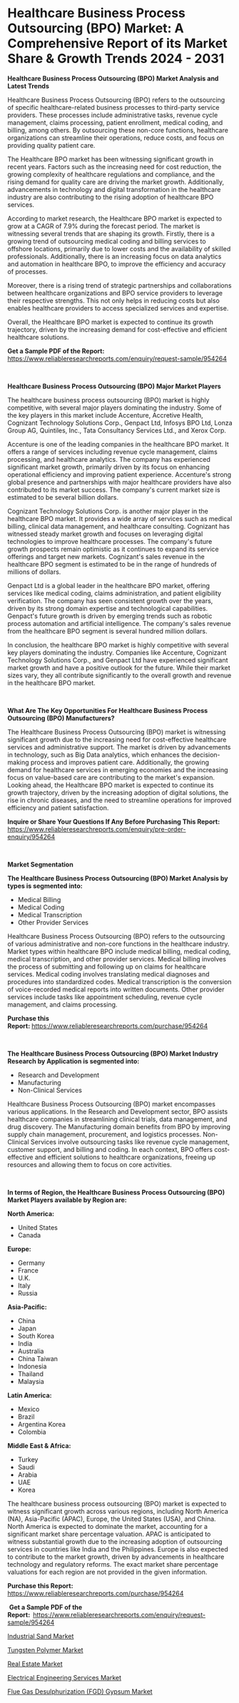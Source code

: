 <p><h1>Healthcare Business Process Outsourcing (BPO) Market: A Comprehensive Report of its Market Share & Growth Trends 2024 - 2031</h1></p><p><strong>Healthcare Business Process Outsourcing (BPO) Market Analysis and Latest Trends</strong></p>
<p><p>Healthcare Business Process Outsourcing (BPO) refers to the outsourcing of specific healthcare-related business processes to third-party service providers. These processes include administrative tasks, revenue cycle management, claims processing, patient enrollment, medical coding, and billing, among others. By outsourcing these non-core functions, healthcare organizations can streamline their operations, reduce costs, and focus on providing quality patient care.</p><p>The Healthcare BPO market has been witnessing significant growth in recent years. Factors such as the increasing need for cost reduction, the growing complexity of healthcare regulations and compliance, and the rising demand for quality care are driving the market growth. Additionally, advancements in technology and digital transformation in the healthcare industry are also contributing to the rising adoption of healthcare BPO services.</p><p>According to market research, the Healthcare BPO market is expected to grow at a CAGR of 7.9% during the forecast period. The market is witnessing several trends that are shaping its growth. Firstly, there is a growing trend of outsourcing medical coding and billing services to offshore locations, primarily due to lower costs and the availability of skilled professionals. Additionally, there is an increasing focus on data analytics and automation in healthcare BPO, to improve the efficiency and accuracy of processes.</p><p>Moreover, there is a rising trend of strategic partnerships and collaborations between healthcare organizations and BPO service providers to leverage their respective strengths. This not only helps in reducing costs but also enables healthcare providers to access specialized services and expertise.</p><p>Overall, the Healthcare BPO market is expected to continue its growth trajectory, driven by the increasing demand for cost-effective and efficient healthcare solutions.</p></p>
<p><strong>Get a Sample PDF of the Report:&nbsp;</strong> <a href="https://www.reliableresearchreports.com/enquiry/request-sample/954264">https://www.reliableresearchreports.com/enquiry/request-sample/954264</a></p>
<p>&nbsp;</p>
<p><strong>Healthcare Business Process Outsourcing (BPO) Major Market Players</strong></p>
<p><p>The healthcare business process outsourcing (BPO) market is highly competitive, with several major players dominating the industry. Some of the key players in this market include Accenture, Accretive Health, Cognizant Technology Solutions Corp., Genpact Ltd, Infosys BPO Ltd, Lonza Group AG, Quintiles, Inc., Tata Consultancy Services Ltd., and Xerox Corp.</p><p>Accenture is one of the leading companies in the healthcare BPO market. It offers a range of services including revenue cycle management, claims processing, and healthcare analytics. The company has experienced significant market growth, primarily driven by its focus on enhancing operational efficiency and improving patient experience. Accenture's strong global presence and partnerships with major healthcare providers have also contributed to its market success. The company's current market size is estimated to be several billion dollars.</p><p>Cognizant Technology Solutions Corp. is another major player in the healthcare BPO market. It provides a wide array of services such as medical billing, clinical data management, and healthcare consulting. Cognizant has witnessed steady market growth and focuses on leveraging digital technologies to improve healthcare processes. The company's future growth prospects remain optimistic as it continues to expand its service offerings and target new markets. Cognizant's sales revenue in the healthcare BPO segment is estimated to be in the range of hundreds of millions of dollars.</p><p>Genpact Ltd is a global leader in the healthcare BPO market, offering services like medical coding, claims administration, and patient eligibility verification. The company has seen consistent growth over the years, driven by its strong domain expertise and technological capabilities. Genpact's future growth is driven by emerging trends such as robotic process automation and artificial intelligence. The company's sales revenue from the healthcare BPO segment is several hundred million dollars.</p><p>In conclusion, the healthcare BPO market is highly competitive with several key players dominating the industry. Companies like Accenture, Cognizant Technology Solutions Corp., and Genpact Ltd have experienced significant market growth and have a positive outlook for the future. While their market sizes vary, they all contribute significantly to the overall growth and revenue in the healthcare BPO market.</p></p>
<p>&nbsp;</p>
<p><strong>What Are The Key Opportunities For Healthcare Business Process Outsourcing (BPO) Manufacturers?</strong></p>
<p><p>The Healthcare Business Process Outsourcing (BPO) market is witnessing significant growth due to the increasing need for cost-effective healthcare services and administrative support. The market is driven by advancements in technology, such as Big Data analytics, which enhances the decision-making process and improves patient care. Additionally, the growing demand for healthcare services in emerging economies and the increasing focus on value-based care are contributing to the market's expansion. Looking ahead, the Healthcare BPO market is expected to continue its growth trajectory, driven by the increasing adoption of digital solutions, the rise in chronic diseases, and the need to streamline operations for improved efficiency and patient satisfaction.</p></p>
<p><strong>Inquire or Share Your Questions If Any Before Purchasing This Report:</strong> <a href="https://www.reliableresearchreports.com/enquiry/pre-order-enquiry/954264">https://www.reliableresearchreports.com/enquiry/pre-order-enquiry/954264</a></p>
<p>&nbsp;</p>
<p><strong>Market Segmentation</strong></p>
<p><strong>The Healthcare Business Process Outsourcing (BPO) Market Analysis by types is segmented into:</strong></p>
<p><ul><li>Medical Billing</li><li>Medical Coding</li><li>Medical Transcription</li><li>Other Provider Services</li></ul></p>
<p><p>Healthcare Business Process Outsourcing (BPO) refers to the outsourcing of various administrative and non-core functions in the healthcare industry. Market types within healthcare BPO include medical billing, medical coding, medical transcription, and other provider services. Medical billing involves the process of submitting and following up on claims for healthcare services. Medical coding involves translating medical diagnoses and procedures into standardized codes. Medical transcription is the conversion of voice-recorded medical reports into written documents. Other provider services include tasks like appointment scheduling, revenue cycle management, and claims processing.</p></p>
<p><strong>Purchase this Report:&nbsp;</strong><a href="https://www.reliableresearchreports.com/purchase/954264">https://www.reliableresearchreports.com/purchase/954264</a></p>
<p>&nbsp;</p>
<p><strong>The Healthcare Business Process Outsourcing (BPO) Market Industry Research by Application is segmented into:</strong></p>
<p><ul><li>Research and Development</li><li>Manufacturing</li><li>Non-Clinical Services</li></ul></p>
<p><p>Healthcare Business Process Outsourcing (BPO) market encompasses various applications. In the Research and Development sector, BPO assists healthcare companies in streamlining clinical trials, data management, and drug discovery. The Manufacturing domain benefits from BPO by improving supply chain management, procurement, and logistics processes. Non-Clinical Services involve outsourcing tasks like revenue cycle management, customer support, and billing and coding. In each context, BPO offers cost-effective and efficient solutions to healthcare organizations, freeing up resources and allowing them to focus on core activities.</p></p>
<p>&nbsp;</p>
<p><strong>In terms of Region, the Healthcare Business Process Outsourcing (BPO) Market Players available by Region are:</strong></p>
<p>
    <p> <strong> North America: </strong>
        <ul>
            <li>United States</li>
            <li>Canada</li>
        </ul>
        </p> 
    <p> <strong> Europe: </strong>
        <ul>
            <li>Germany</li>
            <li>France</li>
            <li>U.K.</li>
            <li>Italy</li>
            <li>Russia</li>
        </ul>
        </p> 
    <p> <strong> Asia-Pacific: </strong>
        <ul>
            <li>China</li>
            <li>Japan</li>
            <li>South Korea</li>
            <li>India</li>
            <li>Australia</li>
            <li>China Taiwan</li>
            <li>Indonesia</li>
            <li>Thailand</li>
            <li>Malaysia</li>
        </ul>
        </p> 
    <p> <strong> Latin America: </strong>
        <ul>
            <li>Mexico</li>
            <li>Brazil</li>
            <li>Argentina Korea</li>
            <li>Colombia</li>
        </ul>
        </p> 
    <p> <strong> Middle East & Africa: </strong>
        <ul>
            <li>Turkey</li>
            <li>Saudi</li>
            <li>Arabia</li>
            <li>UAE</li>
            <li>Korea</li>
        </ul>
    </p>
    </p>
<p><p>The healthcare business process outsourcing (BPO) market is expected to witness significant growth across various regions, including North America (NA), Asia-Pacific (APAC), Europe, the United States (USA), and China. North America is expected to dominate the market, accounting for a significant market share percentage valuation. APAC is anticipated to witness substantial growth due to the increasing adoption of outsourcing services in countries like India and the Philippines. Europe is also expected to contribute to the market growth, driven by advancements in healthcare technology and regulatory reforms. The exact market share percentage valuations for each region are not provided in the given information.</p></p>
<p><strong>Purchase this Report: </strong><a href="https://www.reliableresearchreports.com/purchase/954264">https://www.reliableresearchreports.com/purchase/954264</a></p>
<p>&nbsp;<strong>Get a Sample PDF of the Report:&nbsp;&nbsp;</strong><a href="https://www.reliableresearchreports.com/enquiry/request-sample/954264">https://www.reliableresearchreports.com/enquiry/request-sample/954264</a></p>
<p><strong></strong></p>
<p><p><a href="https://medium.com/@akshatreportprime/industrial-sand-market-competitive-analysis-market-trends-and-forecast-to-2031-65f595ab734f">Industrial Sand Market</a></p><p><a href="https://medium.com/@vidyap2912/tungsten-polymer-market-size-cagr-trends-2024-2030-018d6113e846">Tungsten Polymer Market</a></p><p><a href="https://github.com/ruslanpoljakovrd177/Market-Research-Report-List-2/blob/main/real-estate-market.md">Real Estate Market</a></p><p><a href="https://github.com/gulaimolin/Market-Research-Report-List-2/blob/main/electrical-engineering-services-market.md">Electrical Engineering Services Market</a></p><p><a href="https://medium.com/@akshatreportprime/flue-gas-desulphurization-fgd-gypsum-market-research-report-its-history-and-forecast-2024-to-8ec6b856d8dc">Flue Gas Desulphurization (FGD) Gypsum Market</a></p></p>